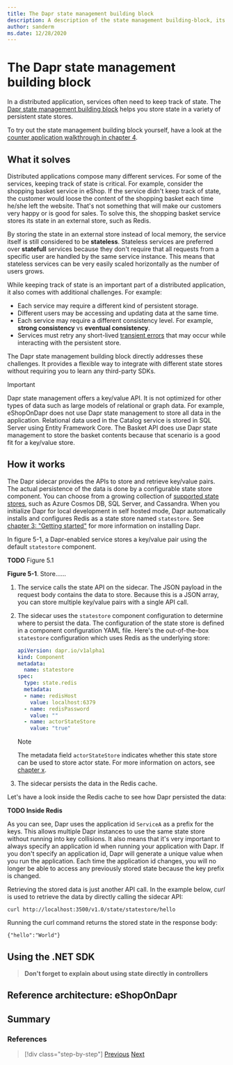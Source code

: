 ```yaml
---
title: The Dapr state management building block
description: A description of the state management building-block, its features, benefits, and how to apply it.
author: sanderm
ms.date: 12/28/2020
---
```


# The Dapr state management building block

In a distributed application, services often need to keep track of state. The [Dapr state management building block](https://docs.dapr.io/developing-applications/building-blocks/state-management/) helps you store state in a variety of persistent state stores.

To try out the state management building block yourself, have a look at the [counter application walkthrough in chapter 4](LINK).

## What it solves

Distributed applications compose many different services. For some of the services, keeping track of state is critical. For example, consider the shopping basket service in eShop. If the service didn't keep track of state, the customer would loose the content of the shopping basket each time he/she left the website. That's not something that will make our customers very happy or is good for sales. To solve this, the shopping basket service stores its state in an external store, such as Redis.

By storing the state in an external store instead of local memory, the service itself is still considered to be **stateless**. Stateless services are preferred over **statefull** services because they don't require that all requests from a specific user are handled by the same service instance. This means that stateless services can be very easily scaled horizontally as the number of users grows.

While keeping track of state is an important part of a distributed application, it also comes with additional challenges.  For example:

- Each service may require a different kind of persistent storage. 
- Different users may be accessing and updating data at the same time.
- Each service may require a different consistency level. For example, **strong consistency** vs **eventual consistency**.
- Services must retry any short-lived [transient errors](https://docs.microsoft.com/aspnet/aspnet/overview/developing-apps-with-windows-azure/building-real-world-cloud-apps-with-windows-azure/transient-fault-handling)  that may occur while interacting with the persistent store.

The Dapr state management building block directly addresses these challenges. It provides a flexible way to integrate with different state stores without requiring you to learn any third-party SDKs.

> [!IMPORTANT]
> Dapr state management offers a key/value API. It is not optimized for other types of data such as large models of relational or graph data. For example, eShopOnDapr does not use Dapr state management to store all data in the application. Relational data used in the Catalog service is stored in SQL Server using Entity Framework Core. The Basket API does use Dapr state management to store the basket contents because that scenario is a good fit for a key/value store.

## How it works

The Dapr sidecar provides the APIs to store and retrieve key/value pairs. The actual persistence of the data is done by a configurable state store component. You can choose from a growing collection of [supported state stores](LINK), such as Azure Cosmos DB, SQL Server, and Cassandra. When you initialize Dapr for local development in self hosted mode, Dapr automatically installs and configures Redis as a state store named `statestore`. See [chapter 3: "Getting started"](LINK) for more information on installing Dapr.

In figure 5-1, a Dapr-enabled service stores a key/value pair using the default `statestore` component. 

**TODO** Figure 5.1

**Figure 5-1**. Store......

1. The service calls the state API on the sidecar. The JSON payload in the request body contains the data to store. Because this is a JSON array, you can store multiple key/value pairs with a single API call.

2. The sidecar uses the `statestore` component configuration to determine where to persist the data. The configuration of the state store is defined in a component configuration YAML file. Here's the out-of-the-box `statestore` configuration which uses Redis as the underlying store:

   ```yaml
   apiVersion: dapr.io/v1alpha1
   kind: Component
   metadata:
     name: statestore
   spec:
     type: state.redis
     metadata:
     - name: redisHost
       value: localhost:6379
     - name: redisPassword
       value: ""
     - name: actorStateStore
       value: "true"
   ```

   > [!NOTE]
   > The metadata field `actorStateStore` indicates whether this state store can be used to store actor state. For more information on actors, see [chapter x](LINK).

3. The sidecar persists the data in the Redis cache.

Let's have a look inside the Redis cache to see how Dapr persisted the data:

**TODO Inside Redis**

As you can see, Dapr uses the application id `ServiceA` as a prefix for the keys. This allows multiple Dapr instances to use the same state store without running into key collisions. It also means that it's very important to always specify an application id when running your application with Dapr. If you don't specify an application id, Dapr will generate a unique value when you run the application. Each time the application id changes, you will no longer be able to access any previously stored state because the key prefix is changed.

Retrieving the stored data is just another API call. In the example below, *curl* is used to retrieve the data by directly calling the sidecar API:

```
curl http://localhost:3500/v1.0/state/statestore/hello
```

 Running the curl command returns the stored state in the response body:

```
{"hello":"World"}
```



## Using the .NET SDK

> **Don't forget to explain about using state directly in controllers**



## Reference architecture: eShopOnDapr



## Summary



### References

>[!div class="step-by-step"]
>[Previous](index.md)
>[Next](index.md)
